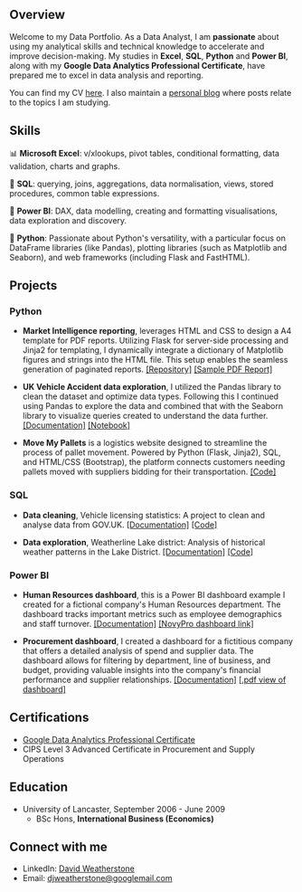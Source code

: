 ## Overview
Welcome to my Data Portfolio. As a Data Analyst, I am **passionate** about using my analytical skills and technical knowledge to accelerate and improve decision-making. My studies in **Excel**, **SQL**, **Python** and **Power BI**, along with my **Google Data Analytics Professional Certificate**, have prepared me to excel in data analysis and reporting.

You can find my CV <a href="https://drive.google.com/file/d/142d5TQWKCrVZc82qEh1DiEH4BZE-JGn3/view?usp=drive_link" target="_blank">here</a>. I also maintain a [personal blog](https://davidweatherstone.onrender.com/) where posts relate to the topics I am studying.


## Skills
📊 **Microsoft Excel**: v/xlookups, pivot tables, conditional formatting, data validation, charts and graphs.

💾 **SQL**: querying, joins, aggregations, data normalisation, views, stored procedures, common table expressions.

🔮 **Power BI**: DAX, data modelling, creating and formatting visualisations, data exploration and discovery.

🐍 **Python**: Passionate about Python's versatility, with a particular focus on DataFrame libraries (like Pandas), plotting libraries (such as Matplotlib and Seaborn), and web frameworks (including Flask and FastHTML).

## Projects

### Python
* **Market Intelligence reporting**, leverages HTML and CSS to design a A4 template for PDF reports. Utilizing Flask for server-side processing and Jinja2 for templating, I dynamically integrate a dictionary of Matplotlib figures and strings into the HTML file. This setup enables the seamless generation of paginated reports. [[Repository]](https://github.com/davidweatherstone/report_builder/) [[Sample PDF Report]](https://github.com/davidweatherstone/report_builder/raw/main/Market%20Intelligence%2C%20Cost%20Drivers%20Report%2C%20Aug-24.pdf)
  
* **UK Vehicle Accident data exploration**, I utilized the Pandas library to clean the dataset and optimize data types. Following this I continued using Pandas to explore the data and combined that with the Seaborn library to visualize queries created to understand the data further. [[Documentation]](Projects/Python%20Data%20exploration%20-%20UK%20Vehicle%20Accidents/) [[Notebook]](Projects/Python%20Data%20exploration%20-%20UK%20Vehicle%20Accidents/UK_Accident.ipynb)
  
* **Move My Pallets** is a logistics website designed to streamline the process of pallet movement. Powered by Python (Flask, Jinja2), SQL, and HTML/CSS (Bootstrap), the platform connects customers needing pallets moved with suppliers bidding for their transportation. [[Code]](https://github.com/davidweatherstone/move_my_pallets/)
  
### SQL
* **Data cleaning**, Vehicle licensing statistics: A project to clean and analyse data from GOV.UK. [[Documentation]](Projects/SQL%20Cleaning%20-%20Vehicle%20licensing%20statistics/) [[Code]](Projects/SQL%20Cleaning%20-%20Vehicle%20licensing%20statistics/README.md)

* **Data exploration**, Weatherline Lake district: Analysis of historical weather patterns in the Lake District. [[Documentation]](Projects/SQL%20Data%20exploration%20-%20Weatherline/) [[Code]](Projects/SQL%20Data%20exploration%20-%20Weatherline/README.md)

### Power BI
* **Human Resources dashboard**, this is a Power BI dashboard example I created for a fictional company's Human Resources department. The dashboard tracks important metrics such as employee demographics and staff turnover. [[Documentation]](Projects/Power%20BI%20-%20Human%20Resources%20dashboard/README.md) [[NovyPro dashboard link]](https://www.novypro.com/project/pimhrdashboard)

* **Procurement dashboard**, I created a dashboard for a fictitious company that offers a detailed analysis of spend and supplier data. The dashboard allows for filtering by department, line of business, and budget, providing valuable insights into the company's financial performance and supplier relationships. [[Documentation]](Projects/Power%20BI%20-%20Procurement%20dashboard/README.md) [[.pdf view of dashboard]](https://drive.google.com/file/d/1rbF_0xmT34H7F5cI4WVjZtjp-Us_iRmF/view?usp=sharing)

## Certifications
* [Google Data Analytics Professional Certificate](https://drive.google.com/file/d/1NXKDZShsj2_qZCxtoar1PiqODv0VTkvc/view?usp=sharing)
* CIPS Level 3 Advanced Certificate in Procurement and Supply Operations

## Education
* University of Lancaster, September 2006 - June 2009
    * BSc Hons, **International Business (Economics)**

## Connect with me
- LinkedIn: [David Weatherstone](https://www.linkedin.com/in/davidweatherstone)
- Email: djweatherstone@googlemail.com

